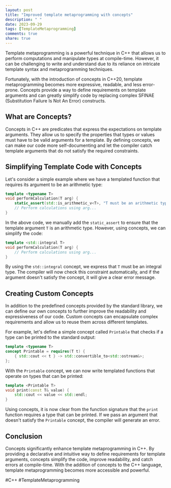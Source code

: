 ```yaml
---
layout: post
title: "Improved template metaprogramming with concepts"
description: " "
date: 2023-09-29
tags: [TemplateMetaprogramming]
comments: true
share: true
---
```


Template metaprogramming is a powerful technique in C++ that allows us to perform computations and manipulate types at compile-time. However, it can be challenging to write and understand due to its reliance on intricate template syntax and metaprogramming techniques.

Fortunately, with the introduction of concepts in C++20, template metaprogramming becomes more expressive, readable, and less error-prone. Concepts provide a way to define requirements on template arguments and can greatly simplify code by replacing complex SFINAE (Substitution Failure Is Not An Error) constructs.

## What are Concepts?

Concepts in C++ are predicates that express the expectations on template arguments. They allow us to specify the properties that types or values must have to be valid arguments for a template. By defining concepts, we can make our code more self-documenting and let the compiler catch template arguments that do not satisfy the required constraints.

## Simplifying Template Code with Concepts

Let's consider a simple example where we have a templated function that requires its argument to be an arithmetic type:

```cpp
template <typename T>
void performCalculation(T arg) {
    static_assert(std::is_arithmetic_v<T>, "T must be an arithmetic type");
    // Perform calculations using arg...
}
```

In the above code, we manually add the `static_assert` to ensure that the template argument `T` is an arithmetic type. However, using concepts, we can simplify the code:

```cpp
template <std::integral T>
void performCalculation(T arg) {
    // Perform calculations using arg...
}
```

By using the `std::integral` concept, we express that `T` must be an integral type. The compiler will now check this constraint automatically, and if the argument doesn't satisfy the concept, it will give a clear error message.

## Creating Custom Concepts

In addition to the predefined concepts provided by the standard library, we can define our own concepts to further improve the readability and expressiveness of our code. Custom concepts can encapsulate complex requirements and allow us to reuse them across different templates.

For example, let's define a simple concept called `Printable` that checks if a type can be printed to the standard output:

```cpp
template <typename T>
concept Printable = requires(T t) {
    { std::cout << t } -> std::convertible_to<std::ostream&>;
};
```

With the `Printable` concept, we can now write templated functions that operate on types that can be printed:

```cpp
template <Printable T>
void print(const T& value) {
    std::cout << value << std::endl;
}
```

Using concepts, it is now clear from the function signature that the `print` function requires a type that can be printed. If we pass an argument that doesn't satisfy the `Printable` concept, the compiler will generate an error.

## Conclusion

Concepts significantly enhance template metaprogramming in C++. By providing a declarative and intuitive way to define requirements for template arguments, concepts simplify the code, improve readability, and catch errors at compile-time. With the addition of concepts to the C++ language, template metaprogramming becomes more accessible and powerful. 

#C++ #TemplateMetaprogramming